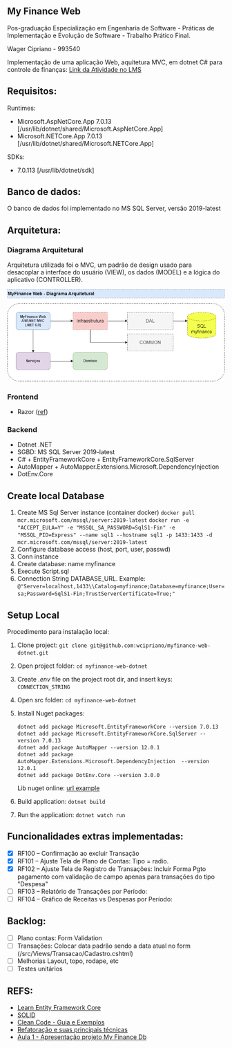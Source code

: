 ## My Finance Web

Pos-graduação Especialização em Engenharia de Software - Práticas de Implementação e Evolução de Software - Trabalho Prático Final.

Wager Cipriano - 993540

Implementação de uma aplicação Web, aquitetura MVC, em dotnet C# para controle de finanças:
[Link da Atividade no LMS](https://pucminas.instructure.com/courses/152488/discussion_topics/584975)

## Requisitos:

Runtimes:

- Microsoft.AspNetCore.App 7.0.13 [/usr/lib/dotnet/shared/Microsoft.AspNetCore.App]
- Microsoft.NETCore.App 7.0.13 [/usr/lib/dotnet/shared/Microsoft.NETCore.App]

SDKs:

- 7.0.113 [/usr/lib/dotnet/sdk]

## Banco de dados:

O banco de dados foi implementado no MS SQL Server, versão 2019-latest

## Arquitetura:

### Diagrama Arquitetural

Arquitetura utilizada foi o MVC, um padrão de design usado para desacoplar a interface do usuário (VIEW), os dados (MODEL) e a lógica do aplicativo (CONTROLLER).

![Arquitetura My Finance](./MyFinanceWeb-Arquitetura.png)

### Frontend

- Razor ([ref](https://learn.microsoft.com/pt-br/aspnet/core/mvc/views/razor?view=aspnetcore-7.0))

### Backend

- Dotnet .NET
- SGBD: MS SQL Server 2019-latest
- C# + EntityFrameworkCore + EntityFrameworkCore.SqlServer
- AutoMapper + AutoMapper.Extensions.Microsoft.DependencyInjection
- DotEnv.Core

## Create local Database

1. Create MS Sql Server instance (container docker)
   `docker pull mcr.microsoft.com/mssql/server:2019-latest`
   `docker run -e "ACCEPT_EULA=Y" -e "MSSQL_SA_PASSWORD=SqlS1-Fin" -e "MSSQL_PID=Express" --name sql1 --hostname sql1 -p 1433:1433 -d mcr.microsoft.com/mssql/server:2019-latest`
1. Configure database access (host, port, user, passwd)
1. Conn instance
1. Create database: name myfinance
1. Execute Script.sql
1. Connection String
   DATABASE_URL. Example: `@"Server=localhost,1433\\Catalog=myfinance;Database=myfinance;User=sa;Password=SqlS1-Fin;TrustServerCertificate=True;"`

## Setup Local

Procedimento para instalação local:

1. Clone project:
   `git clone git@github.com:wcipriano/myfinance-web-dotnet.git`
1. Open project folder:
   `cd myfinance-web-dotnet`
1. Create _.env_ file on the project root dir, and insert keys: `CONNECTION_STRING`
1. Open src folder:
   `cd myfinance-web-dotnet`
1. Install Nuget packages:

   ```
   dotnet add package Microsoft.EntityFrameworkCore --version 7.0.13
   dotnet add package Microsoft.EntityFrameworkCore.SqlServer --version 7.0.13
   dotnet add package AutoMapper --version 12.0.1
   dotnet add package AutoMapper.Extensions.Microsoft.DependencyInjection  --version 12.0.1
   dotnet add package DotEnv.Core --version 3.0.0
   ```

   Lib nuget online: [url example](https://www.nuget.org/packages/Microsoft.EntityFrameworkCore.SqlServer/7.0.13)

1. Build application: `dotnet build`
1. Run the application: `dotnet watch run`

## Funcionalidades extras implementadas:

- [x] RF100 – Confirmação ao excluir Transação
- [x] RF101 – Ajuste Tela de Plano de Contas: Tipo = radio.
- [x] RF102 – Ajuste Tela de Registro de Transações: Incluir Forma Pgto
      pagamento com validação de campo apenas para transações do tipo "Despesa"
- [ ] RF103 – Relatório de Transações por Período:
- [ ] RF104 – Gráfico de Receitas vs Despesas por Período:

## Backlog:

- [ ] Plano contas: Form Validation
- [ ] Transações: Colocar data padrão sendo a data atual no form (/src/Views/Transacao/Cadastro.cshtml)
- [ ] Melhorias Layout, topo, rodape, etc
- [ ] Testes unitários

## REFS:

- [Learn Entity Framework Core](https://www.learnentityframeworkcore.com/dbcontext/)
- [SOLID](https://medium.com/desenvolvendo-com-paixao/o-que-%C3%A9-solid-o-guia-completo-para-voc%C3%AA-entender-os-5-princ%C3%ADpios-da-poo-2b937b3fc530)
- [Clean Code - Guia e Exemplos](https://balta.io/artigos/clean-code)
- [Refatoração e suas principais técnicas](https://blog.geekhunter.com.br/refatoracao/)
- [Aula 1 - Apresentação projeto My Finance Db](https://pucminas.instructure.com/courses/152488/pages/aula-1?module_item_id=3366815)
